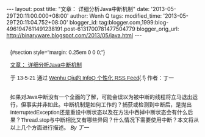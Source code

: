 --- layout: post title: "文章： 详细分析Java中断机制" date:
'2013-05-29T20:11:00.000+08:00' author: Wenh Q tags: modified\_time:
'2013-05-29T20:11:04.752+08:00' blogger\_id:
tag:blogger.com,1999:blog-4961947611491238191.post-6131700781477504779
blogger\_orig\_url: http://binaryware.blogspot.com/2013/05/java.html ---
<div
style="font-family: sans-serif; margin: 0px 10px; overflow: auto; width: 100%;">

 {#section style="margin: 0.25em 0 0 0;"}

<div>

[文章：
详细分析Java中断机制](http://www.infoq.com/cn/articles/java-interrupt-mechanism)

</div>

<div style="margin-bottom: 0.5em;">

于 13-5-21 通过 [Wenhu Qiu的 InfoQ 个性化 RSS
Feed](http://www.infoq.com/cn/){.f} 作者：丁一

</div>

\
如果对Java中断没有一个全面的了解，可能会误以为被中断的线程将立马退出运行，但事实并非如此。中断机制是如何工作的？捕获或检测到中断后，是抛出InterruptedException还是重设中断状态以及在方法中吞掉中断状态会有什么后果？Thread.stop与中断相比又有哪些异同？什么情况下需要使用中断？本文将从以上几个方面进行描述。
*By 丁一*

</div>

